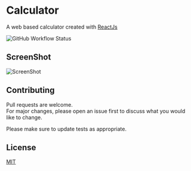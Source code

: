 # Calculator

A web based calculator created with [ReactJs](https://reactjs.org/)

![GitHub Workflow Status](https://img.shields.io/github/workflow/status/augustinesaidimu/calculator/build?style=flat-square)

## ScreenShot

![ScreenShot]()

## Contributing

Pull requests are welcome.\
For major changes, please open an issue first to discuss what you would like to change.

Please make sure to update tests as appropriate.

## License

[MIT](https://choosealicense.com/licenses/mit/)
